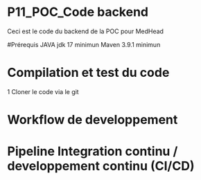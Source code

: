 # P11_POC_Code backend

Ceci est le code du backend de la POC pour MedHead 

#Prérequis 
JAVA jdk 17 minimun
Maven 3.9.1 minimun

# Compilation et test du code

1 Cloner le code via le git


# Workflow de developpement

# Pipeline Integration continu / developpement continu (CI/CD)